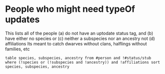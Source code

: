 # People who might need typeOf updates

This lists all of the people (a) do not have an uptodate status tag, and (b) have either no species or (c) neither a subspecies nor an ancestry not (d) affiliations
Its meant to catch dwarves without clans, halflings without families, etc 

```dataview
table species, subspecies, ancestry from #person and !#status/stub where (!species or (!subspecies and !ancestry)) and !affiliations sort species, subspecies, ancestry
```